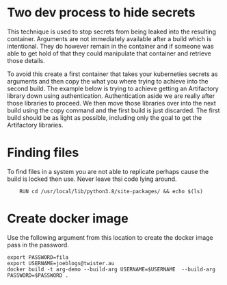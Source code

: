 # Two dev process to hide secrets

This technique is used to stop secrets from being leaked into the resulting container.  Arguments are not immediately available after a build which is intentional.  They do however remain in the container and if someone was able to get hold of that they could manipulate that container and retrieve those details.

To avoid this create a first container that takes your kuberneties secrets as arguments and then copy the what you where trying to achieve into the second build.  The example below is trying to achieve getting an Artifactory library down using authentication.  Authentication aside we are really after those libraries to proceed.
We then move those libraries over into the next build using the copy command and the first build is just discarded.  The first build should be as light as possible, including only the goal to get the Artifactory libraries.

# Finding files

To find files in a system you are not able to replicate perhaps cause the build is locked then use.  Never leave thsi code lying around.
```
    RUN cd /usr/local/lib/python3.8/site-packages/ && echo $(ls)
```
# Create docker image 
Use the following argument from this location to create the docker image pass in the password.

```
export PASSWORD=fila
export USERNAME=joeblogs@twister.au
docker build -t arg-demo --build-arg USERNAME=$USERNAME  --build-arg PASSWORD=$PASSWORD .
```